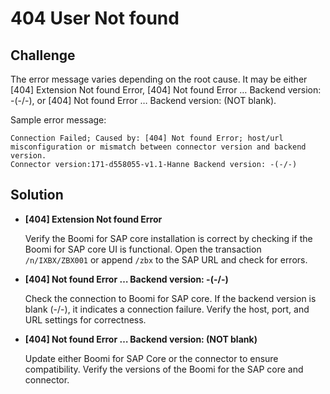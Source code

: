 # 404 User Not found

<head>
  <meta name="guidename" content="Boomi for SAP"/>
  <meta name="context" content="GUID-d113f477-cd4a-4911-b414-2194e0e1bc51"/>
</head>

## Challenge

The error message varies depending on the root cause. It may be either [404] Extension Not found Error, [404] Not found Error …​ Backend version: -(-/-), or [404] Not found Error …​ Backend version: (NOT blank). 

Sample error message:

```
Connection Failed; Caused by: [404] Not found Error; host/url misconfiguration or mismatch between connector version and backend version.
Connector version:171-d558055-v1.1-Hanne Backend version: -(-/-)
```

## Solution

- **[404] Extension Not found Error**

  Verify the Boomi for SAP core installation is correct by checking if the Boomi for SAP core UI is functional. Open the transaction `/n/IXBX/ZBX001` or append `/zbx` to the SAP URL and check for errors. 

- **[404] Not found Error …​ Backend version: -(-/-)**

  Check the connection to Boomi for SAP core. If the backend version is blank (-/-), it indicates a connection failure. Verify the host, port, and URL settings for correctness.

- **[404] Not found Error …​ Backend version: (NOT blank)**

  Update either Boomi for SAP Core or the connector to ensure compatibility. Verify the versions of the Boomi for the SAP core and connector.

